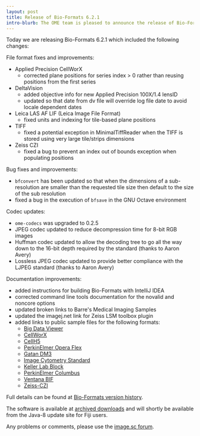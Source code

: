 ```yaml
---
layout: post
title: Release of Bio-Formats 6.2.1
intro-blurb: The OME team is pleased to announce the release of Bio-Formats 6.2.1
---
```


Today we are releasing Bio-Formats 6.2.1 which included the following changes:

File format fixes and improvements:

* Applied Precision CellWorX
  * corrected plane positions for series index > 0 rather than reusing positions from the first series
* DeltaVision
  * added objective info for new Applied Precision 100X/1.4 lensID
  * updated so that date from dv file will override log file date to avoid locale dependent dates
* Leica LAS AF LIF (Leica Image File Format)
  * fixed units and indexing for tile-based plane positions
* TIFF
  * fixed a potential exception in MinimalTiffReader when the TIFF is stored using very 
     large tile/strips dimensions
* Zeiss CZI
  * fixed a bug to prevent an index out of bounds exception when populating positions

Bug fixes and improvements:

* ``bfconvert`` has been updated so that when the dimensions of a sub-resolution are smaller than the 
  requested tile size then default to the size of the sub resolution
* fixed a bug in the execution of ``bfsave`` in the GNU Octave environment

Codec updates:

* ``ome-codecs`` was upgraded to 0.2.5
* JPEG codec updated to reduce decompression time for 8-bit RGB images
* Huffman codec updated to allow the decoding tree to go all the way down to the 16-bit depth required 
  by the standard (thanks to Aaron Avery)
* Lossless JPEG codec updated to provide better compliance with the LJPEG standard (thanks to Aaron Avery)

Documentation improvements:

* added instructions for building Bio-Formats with IntelliJ IDEA
* corrected command line tools documentation for the novalid and noncore options
* updated broken links to Barre's Medical Imaging Samples
* updated the imagej.net link for Zeiss LSM toolbox plugin
* added links to public sample files for the following formats: 
  * [Big Data Viewer](https://downloads.openmicroscopy.org/images/BDV/)
  * [CellWorX](https://downloads.openmicroscopy.org/images/CellWorX/)
  * [CellH5](https://downloads.openmicroscopy.org/images/CellH5/)
  * [PerkinElmer Opera Flex](https://downloads.openmicroscopy.org/images/Flex/)
  * [Gatan DM3](https://downloads.openmicroscopy.org/images/Gatan/)
  * [Image Cytometry Standard](https://downloads.openmicroscopy.org/images/ICS/)
  * [Keller Lab Block](https://downloads.openmicroscopy.org/images/KLB/)
  * [PerkinElmer Columbus](https://downloads.openmicroscopy.org/images/PerkinElmer-Columbus/)
  * [Ventana BIF](https://downloads.openmicroscopy.org/images/Ventana/)
  * [Zeiss-CZI](https://downloads.openmicroscopy.org/images/Zeiss-CZI/)

Full details can be found at [Bio-Formats version history](https://docs.openmicroscopy.org/bio-formats/6.2.0/about/whats-new.html).

The software is available at [archived downloads](https://downloads.openmicroscopy.org/bio-formats/6.2.1)
and will shortly be available from the Java-8 update site for Fiji users.

Any problems or comments, please use the [image.sc forum](https://forum.image.sc/tags/bio-formats).
